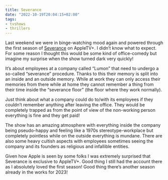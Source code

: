 ```yaml
---
title: Severance
date: "2022-10-19T20:04:15+02:00"
tags:
- tvshows
- thrillers
---
```


Last weekend we were in binge-watching mood again and powered through the first season of [Severance](https://en.wikipedia.org/wiki/Severance_(TV_series)) on AppleTV+.  I didn’t know what to expect. For some reason I thought this would be some kind of office-comedy but imagine my surprise when the show turned dark very quickly!

It’s about employees at a company called “Lumon” that need to undergo a so-called “severance” procedure. Thanks to this their memory is split into an inside and an outside memory. While at work they can only access their memories from there while at home they cannot remember a thing from their time inside the “severance floor” (the floor where they work normally).

Just think about what a company could do to/with its employees if they couldn’t remember anything after leaving the office. They would be completely trapped as from the point of view of the non-working person everything is fine and they get paid!

The show has an amazing atmosphere with everything inside the company being pseudo-happy and feeling like a 1970s stereotype-workplace but completely pointless while on the outside everything is mundane. There are also some heavy cultish aspects with employees sometimes seeing the company and its founders as religious and infallible entities.

Given how Apple is seen by some folks I was extremely surprised that Severance is exclusive to AppleTV+. Good thing I still had the account there as I absolutely loved the first season! Good thing there’s another season already in the works for 2023!
